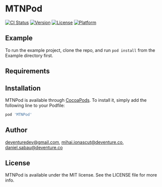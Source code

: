 # MTNPod

[![CI Status](https://img.shields.io/travis/deventuredev@gmail.com/MTNPod.svg?style=flat)](https://travis-ci.org/deventuredev@gmail.com/MTNPod)
[![Version](https://img.shields.io/cocoapods/v/MTNPod.svg?style=flat)](https://cocoapods.org/pods/MTNPod)
[![License](https://img.shields.io/cocoapods/l/MTNPod.svg?style=flat)](https://cocoapods.org/pods/MTNPod)
[![Platform](https://img.shields.io/cocoapods/p/MTNPod.svg?style=flat)](https://cocoapods.org/pods/MTNPod)

## Example

To run the example project, clone the repo, and run `pod install` from the Example directory first.

## Requirements

## Installation

MTNPod is available through [CocoaPods](https://cocoapods.org). To install
it, simply add the following line to your Podfile:

```ruby
pod 'MTNPod'
```

## Author

deventuredev@gmail.com, mihai.ionascut@deventure.co, daniel.sabau@deventure.co

## License

MTNPod is available under the MIT license. See the LICENSE file for more info.
